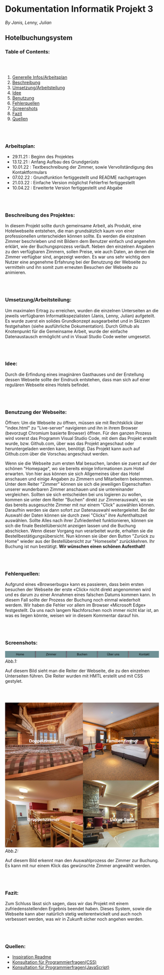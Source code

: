 # Dokumentation Informatik Projekt 3

*By Janis, Lenny, Julian*
## **Hotelbuchungsystem**
### **Table of Contents:**
<br></br>

1. [Generelle Infos/Arbeitsplan](###Arbeitsplan:)
2. [Beschreibung](###BeschreibungdesProjektes:)
3. [Umsetzung/Arbeitsteilung](###Umsetzung/Arbeitsteilung:)
4. [Idee](###Idee:)
5. [Benutzung](###BenutzungderWebseite:)
6. [Fehlerquellen](###Fehlerquellen:)
7. [Screenshots](###Screenshots:)
8. [Fazit](###Fazit:)
9. [Quellen](###quellen:)





<br></br>

### **Arbeitsplan:**

* 29.11.21 : Beginn des Projektes
* 13.12.21 : Anfang Aufbau des Grundgerüsts
* 10.01.22 : Textbeschreibung der Zimmer, sowie Vervollständigung des Kontaktformulars
* 07.02.22 : Grundfunktion fertiggestellt und README nachgetragen
* 21.03.22 : Einfache Version möglichst Fehlerfrei fertiggestellt
* 10.04.22 : Erweiterte Version fertiggestellt und Abgabe 

<br></br>

### **Beschreibung des Projektes:**

In diesem Projekt sollte durch gemeinsame Arbeit, als Produkt, eine Hotelwebseite entstehen, die man grundsätzlich kaum von einer professionellen unterscheiden können sollte.
Es werden die einzelnen Zimmer beschrieben und mit Bildern dem Benutzer einfach und angenehm erklärt, wie der Buchungsprozess verläuft.
Neben den einzelnen Angaben zu den verfügbaren Zimmern, sollen Preise, wie auch Daten, an denen die Zimmer verfügbar sind, angezeigt werden.
Es war uns sehr wichtig dem Nutzer eine angenehme Erfahrung bei der Benutzung der Webseite zu vermitteln und ihn somit zum erneuten Besuchen der Webseite zu animieren.

<br></br>

### **Umsetzung/Arbeitsteilung:**

Um maximalen Ertrag zu erreichen, wurden die einzelnen Unterseiten an die jeweils verfügbaren Informatikspezialisten (Janis, Lenny, Julian) aufgeteilt. Es wurde zuerst ein solides Grundkonzept ausgearbeitet und in Skizzen festgehalten (siehe ausführliche Dokumentation). 
Durch Github als Knotenpunkt für die Gemeinsame Arbeit, wurde der einfache Datenaustausch ermöglicht und in Visual Studio Code weiter umgesetzt.

<br></br>

### **Idee:**

Durch die Erfindung eines imaginären Gasthauses und der Erstellung dessen Webseite sollte der Eindruck entstehen, dass man sich auf einer regulären Webseite eines Hotels befindet.

<br></br>

### **Benutzung der Webseite:**

Öffnen: Um die Webseite zu öffnen, müssen sie mit Rechtsklick über "index.html" zu "Live-server" navigieren und ihn in ihrem Browser (bevorzugt Chromium basierte Browser) öffnen.
Für den ganzen Prozess wird vorerst das Programm Visual Studio Code, mit dem das Projekt erstellt wurde, bzw. Github.com, über was das Projekt angeschaut oder heruntergeladen werden kann, benötigt. 
Das Projekt kann auch auf Github.com über die Vorschau angeschaut werden.

Wenn sie die Webseite zum ersten Mal besuchen, landen sie zuerst auf der schönen "Homepage", wo sie bereits einige Informationen zum Hotel erwarten. Von hier aus können sie sich Allgemeines über das Hotel anschauen und einige Angaben zu Zimmern und Mitarbeitern bekommen.
Unter dem Reiter "Zimmer" können sie sich die jeweiligen Eigenschaften unserer wunderbaren Zimmer anschauen und sie untereinander vergleichen.
Sollten sie sich entscheiden bei uns logieren zu wollen, kommen sie unter dem Reiter "Buchen" direkt zur Zimmerauswahl, wo sie das bereits ausgesuchte Zimmer mit nur einem "Click" auswählen können. Daraufhin werden sie dann sofort zur Datenauswahl weitergeleitet. Bei der Auswahl der Daten können sie durch zwei "Clicks" ihre Aufenthaltszeit auswählen. Sollte Alles nach ihrer Zufriedenheit funktionieren, können sie sich die finale Bestellübersicht anzeigen lassen und die Buchung abschicken.
Wenn dieser Vorgang nun verarbeitet wurde, erhalten sie die Bestellbestätigungsübersicht.
Nun können sie über den Button "Zurück zu Home" wieder aus der Bestellübersicht zur "Homeseite" zurückkehren.
Ihr Buchung ist nun bestätigt. **Wir wünschen einen schönen Aufenthalt!**

<br></br>

### **Fehlerquellen:**

Aufgrund eines «Browserbugs» kann es passieren, dass beim ersten besuchen der Webseite der erste «Click» nicht direkt angenommen wird und es darum zu einer Annahmen eines falschen Datums kommen kann. In diesem Fall sollte der Prozess der Buchung noch einmal wiederholt werdem. Wir haben die Fehler vor allem im Browser «Microsoft Edge» festgestellt. Da uns nach langem Nachforschen noch immer nicht klar ist, an was es liegen könnte, weisen wir in diesem Kommentar darauf hin.

<br></br>

### **Screenshots:**

![ReiterWebseite.png](material/ReiterWebseite.png)
*Abb.1:*

Auf diesem Bild sieht man die Reiter der Webseite, die zu den einzelnen Unterseiten führen.
Die Reiter wurden mit HMTL erstellt und mit CSS gestylet.

<br></br>

![Buchungsprozess.png](Material/Buchungsprozess.png)
*Abb.2:*

Auf diesem Bild erkennt man den Auswahlprozess der Zimmer zur Buchung.
Es kann mit nur einem Klick das gewünschte Zimmer angewählt werden.

<br></br>

### **Fazit:**

Zum Schluss lässt sich sagen, dass wir das Projekt mit einem zufriedensstellenden Ergebnis beendet haben. Dieses System, sowie die Webseite kann aber natürlich stetig weiterentwickelt und auch noch verbessert werden, was wir in Zukunft sicher noch angehen werden.

<br></br>

### **Quellen:** 

* [Inspiration Readme](https://github.com/adam-p/markdown-here/wiki/Markdown-Cheatsheet)
* [Konsultation für Programmierfragen(CSS)](https://css-tricks.com/snippets/css/a-guide-to-flexbox/)
* [Konsultation für Programmierfragen(JavaScript)](https://developer.mozilla.org/de/docs/Web/JavaScript/About_JavaScript)
